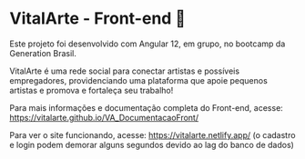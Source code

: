# VitalArte - Front-end 🎨

Este projeto foi desenvolvido com Angular 12, em grupo, no bootcamp da Generation Brasil.

VitalArte é uma rede social para conectar artistas e possíveis empregadores, providenciando uma plataforma que apoie pequenos artistas e promova e fortaleça seu trabalho!<br>

Para mais informações e documentação completa do Front-end, acesse: https://vitalarte.github.io/VA_DocumentacaoFront/ <br>

Para ver o site funcionando, acesse: https://vitalarte.netlify.app/ (o cadastro e login podem demorar alguns segundos devido ao lag do banco de dados)

